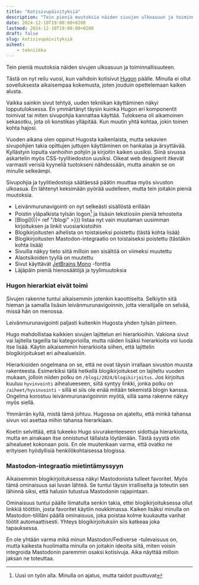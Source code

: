 ```yaml
---
title: "Kotisivupäivityksiä"
description: "Tein pieniä muutoksia näiden sivujen ulkoasuun ja toiminnallisuuteen."
date: 2024-12-10T19:00:00+0200
lastmod: 2024-12-10T19:00:00+0200
draft: false
slug: kotisivupäivityksiä
aiheet:
    - tekniikka
---
```

Tein pieniä muutoksia näiden sivujen ulkoasuun ja toiminnallisuuteen.

<!--more-->

Tästä on nyt reilu vuosi, kun vaihdoin kotisivut [Hugon](https://gohugo.io) päälle. Minulla ei ollut sovelluksesta aikaisempaa kokemusta, joten jouduin opettelemaan kaiken alusta.

Vaikka sainkin sivut tehtyä, uuden tekniikan käyttäminen näkyi lopputuloksessa. En ymmärtänyt täysin kuinka Hugon eri komponentit toimivat tai miten sivupohjia kannattaa käyttää. Tuloksena oli aikamoinen sekasotku, jota oli konstikas ylläpitää. Kun muutin yhtä kohtaa, jokin toinen kohta hajosi.

Vuoden aikana olen oppinut Hugosta kaikenlaista, mutta sekavien sivupohjien takia opittujen juttujen käyttäminen on hankalaa ja ärsyttävää. Kyllästyin lopulta vanhoihin pohjiin ja kirjoitin kaiken uusiksi. Siinä sivussa askartelin myös CSS-tyylitiedoston uusiksi. Oikeat web designerit itkevät varmasti verisiä kyyneliä tuotokseni nähdessään, mutta ainakin se on minulle selkeämpi.

Sivupohjia ja tyylitiedostoja säätäessä päätin muuttaa myös sivuston ulkoasua. En lähtenyt keksimään pyörää uudelleen, mutta tein joitakin pieniä muutoksia.

- Leivänmurunavigointi on nyt selkeästi sisällöstä erillään
- Poistin yläpalkista tylsän logon[^1] ja lisäsin tekstiosiin pieniä tehosteita
- [Blogi]({{< ref "/blogi" >}}) listaa nyt vain muutaman uusimman kirjoituksen ja linkit vuosiarkistoihin
- Blogikirjoitusten aihelista on toistaiseksi poistettu (tästä kohta lisää)
- Blogikirjoitusten Mastodon-integraatio on toistaiseksi poistettu (tästäkin kohta lisää)
- Sivuilla näkyy tieto siitä milloin sen sisältöä on viimeksi muutettu
- Alaotsikoiden tyyliä on muutettu
- Sivut käyttävät [JetBrains Mono](https://www.jetbrains.com/lp/mono/) -fonttia
- Läjäpäin pieniä hienosäätöjä ja tyylimuutoksia

### Hugon hierarkiat eivät toimi
Sivujen rakenne tuntui aikaisemmin jotenkin kaoottiselta. Selkiytin sitä hieman ja samalla lisäsin leivänmurunavigoinnin, jotta vierailijalle on selvää, missä hän on menossa.

Leivänmurunavigointi paljasti kuitenkin Hugosta yhden tylsän piirteen.

Hugo mahdollistaa kaikkien sivujen lajittelun eri hierarkioihin. Vakiona sivut vai lajitella tageilla tai kategorioilla, mutta näiden lisäksi hierarkioita voi luoda itse lisää. Käytin aikaisemmin hierarkioita siihen, että lajittelin blogikirjoitukset eri aihealueisiin.

Hierarkioiden ongelmana on se, että ne ovat täysin irrallaan sivuston muusta rakenteesta. Esimerkiksi tällä hetkellä blogikirjoitukset on lajiteltu vuoden mukaan, jolloin niiden polku on `/blogi/2024/blogikirjoitus`. Jos kirjoitus kuuluu `hyvinvointi` aihealueeseen, siitä syntyy linkki, jonka polku on `/aiheet/hyvinvointi` - sillä ei siis ole enää mitään tekemistä blogin kanssa. Ongelma korostuu leivänmurunavigoinnin myötä, sillä sama rakenne näkyy myös siellä.

Ymmärrän kyllä, mistä tämä johtuu. Hugossa on ajateltu, että minkä tahansa sivun voi asettaa mihin tahansa hierarkiaan.

Koetin selvittää, että tukeeko Hugo sivurakenteeseen sidottuja hierarkioita, mutta en ainakaan itse onnistunut tällaista löytämään. Tästä syystä otin aihealueet kokonaan pois. En ole muutenkaan varma, että ovatko ne erityisen hyödyllisiä henkilökohtaisessa blogissa.

### Mastodon-integraatio mietintämyssyyn
Aikaisemmin blogikirjoituksessa näkyi Mastodonista tulleet favoritet. Myös tämä ominaisuus sai luvan lähteä. Se tuntui täysin irralliselta ja toteutin sen lähinnä siksi, että halusin tutustua Mastodonin rajapintaan.

Ominaisuus tuntui päälle liimatulta senkin takia, ettei blogikirjoituksessa ollut linkkiä tööttiin, josta favoritet käytiin noukkimassa. Kaiken lisäksi minulla on Mastodon-tililläni päällä ominaisuus, joka poistaa kolme kuukautta vanhat töötit automaattisesti. Yhteys blogikirjoituksiin siis katkeaa joka tapauksessa.

En ole yhtään varma mikä minun Mastodon/Fediverse -tulevaisuus on, mutta kaikesta huolimatta minulla on joitakin ideoita siitä, miten voisin integroida Mastodonin paremmin osaksi kotisivuja. Aika näyttää milloin jaksan ne toteuttaa.

[^1]: Uusi on työn alla. Minulla on ajatus, mutta taidot puuttuvat